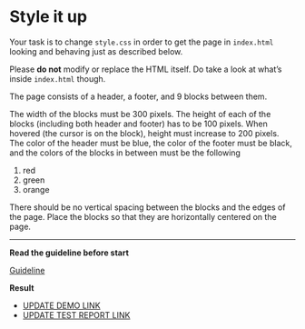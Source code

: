 # Style it up

Your task is to change `style.css` in order to get the page in `index.html` 
looking and behaving just as described below.

Please **do not** modify or replace the HTML itself. Do take a look at what’s 
inside `index.html` though.

The page consists of a header, a footer, and 9 blocks between them.

The width of the blocks must be 300 pixels. The height of each of the blocks 
(including both header and footer) has to be 100 pixels. When hovered (the 
cursor is on the block), height must increase to 200 pixels.
The color of the header must be blue, the color of the footer must be black, and 
the colors of the blocks in between must be the following
1. red
1. green
1. orange

There should be no vertical spacing between the blocks and the edges of the 
page. Place the blocks so that they are horizontally centered on the page.

---
**Read the guideline before start**

[Guideline](https://mate-academy.github.io/layout_task-guideline/)

**Result**

- [UPDATE DEMO LINK](https://sonyua.github.io/layout_style-it-up/)
- [UPDATE TEST REPORT LINK](https://sonyua.github.io/layout_style-it-up/report/html_report/)
